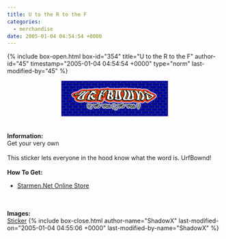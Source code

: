 ```yaml
---
title: U to the R to the F
categories:
  - merchandise
date: 2005-01-04 04:54:54 +0000
---
```

{% include box-open.html box-id="354" title="U to the R to the F" author-id="45" timestamp="2005-01-04 04:54:54 +0000" type="norm" last-modified-by="45" %}
	<center>
	<img src="/merchandise/images/smn_urf_title.jpg" border="0" alt="U to the R to the F" />
	</center>
	<br /><br />
	<b>Information:</b>
	<br />
	Get your very own
	<br /><br />
	This sticker lets everyone in the hood know what the word is. UrfBownd!
	<br /><br />
	<b>How To Get:</b>
	<br />
	<ul>
	<li><a href="http://www.cafeshops.com/starmen.7960401">Starmen.Net Online Store</a></li>
	</ul>
	<br /><br />
	<b>Images:</b>
	<br />
	<a href="/merchandise/images/smn_urf_sticker.jpg">Sticker</a>
{% include box-close.html author-name="ShadowX" last-modified-on="2005-01-04 04:55:06 +0000" last-modified-by-name="ShadowX" %}

